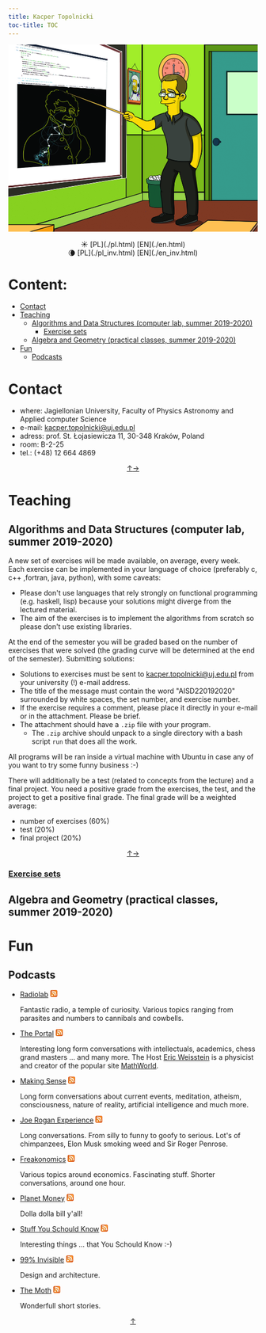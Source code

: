 ```yaml
---
title: Kacper Topolnicki
toc-title: TOC 
---
```


[![](./start/en/KacperTopolnicki.jpg)](https://sites.google.com/view/gr-natalka/main)

<center>
☀️ [PL](./pl.html)  [EN](./en.html) 
</center>
<center>
🌘 [PL](./pl_inv.html)  [EN](./en_inv.html) 
</center>



# Content:

* [Contact](#contact)
* [Teaching](#teaching)
	* [Algorithms and Data Structures (computer lab, summer 2019-2020)](#algorithms-and-data-structures-computer-lab-summer-2019-2020)
		* [Exercise sets](./0en_inv.html)
	* [Algebra and Geometry (practical classes, summer 2019-2020)](#algebra-and-geometry-practical-classes-summer-2019-2020)
* [Fun](#fun)
	* [Podcasts](#podcasts)



# Contact

* where: Jagiellonian University, Faculty of Physics Astronomy and Applied computer Science
* e-mail: <kacper.topolnicki@uj.edu.pl>
* adress: prof. St. Łojasiewicza 11, 30-348 Kraków, Poland
* room: B-2-25
* tel.: (+48) 12 664 4869  

<div style="text-align: center"><a href = #content: title = "content:">↑</a><a href = #teaching title = "teaching">→</a></div>

# Teaching



## Algorithms and Data Structures (computer lab, summer 2019-2020)

A new set of exercises will be made available, on average, every week. Each 
exercise can be implemented in your language of choice (preferably
c, c++ ,fortran, java, python), with some caveats:

* Please don't use languages that rely strongly on functional programming
  (e.g. haskell, lisp) because your solutions might diverge from the 
  lectured material. 
* The aim of the exercises is to implement the algorithms from
  scratch so please don't use existing libraries. 

At the end of the semester you will be graded based
on the number of exercises that were solved (the grading curve will be
determined at the end of the semester). Submitting solutions:

* Solutions to exercises must be sent to <kacper.topolnicki@uj.edu.pl> from
  your university (!) e-mail address. 
* The title of the message must contain the word "AISD220192020"
  surrounded by white spaces, the set number, and exercise number.
* If the exercise requires a comment, please place it directly in 
  your e-mail or in the attachment. Please be brief.
* The attachment  should have a `.zip` file with your program. 
  * The `.zip` archive should unpack to a single directory
    with a bash script `run` that does all the work.  

All programs will be ran inside a virtual machine with Ubuntu 
in case any of you want to try some funny business :-)

There will additionally be a test (related to concepts from the lecture)
and a final project. You need a positive grade from the exercises, the test,
and the project to get a positive final grade. The final grade will be a weighted
average:

* number of exercises (60%)
* test (20%)
* final project (20%)


<div style="text-align: center"><a href = #teaching title = "teaching">↑</a><a href = #algebra-and-geometry-practical-classes-summer-2019-2020 title = "algebra and geometry practical classes summer 2019 2020">→</a></div>

### [Exercise sets](./0en_inv.html)



## Algebra and Geometry (practical classes, summer 2019-2020)



# Fun



## Podcasts

* [Radiolab](https://www.npr.org/podcasts/452538884/radiolab) [![](./start/en/020_Fun/010_Podcasts/feed-icon-14x14.png)](http://feeds.feedburner.com/radiolab)

  Fantastic radio, a temple of curiosity. Various topics ranging from parasites and numbers to cannibals and cowbells.

* [The Portal](https://www.youtube.com/user/nobani88) [![](./start/en/020_Fun/010_Podcasts/feed-icon-14x14.png)](https://rss.art19.com/the-portal)

  Interesting long form conversations with intellectuals, academics, chess grand masters ... and many more. The Host 
  [Eric Weisstein](https://en.wikipedia.org/wiki/Eric_W._Weisstein)
  is a physicist and creator of the popular site [MathWorld](http://mathworld.wolfram.com/).

* [Making Sense](https://samharris.org/podcast/) [![](./start/en/020_Fun/010_Podcasts/feed-icon-14x14.png)](http://wakingup.libsyn.com/rss)

  Long form conversations about current events, meditation, atheism, consciousness, nature of reality, artificial intelligence and much more.

* [Joe Rogan Experience](https://www.youtube.com/user/PowerfulJRE) [![](./start/en/020_Fun/010_Podcasts/feed-icon-14x14.png)](http://joeroganexp.joerogan.libsynpro.com/irss)

  Long conversations. From silly to funny to goofy to serious. Lot's of chimpanzees, Elon Musk smoking weed and Sir Roger Penrose.

* [Freakonomics](http://freakonomics.com/) [![](./start/en/020_Fun/010_Podcasts/feed-icon-14x14.png)](https://www.omnycontent.com/d/playlist/aaea4e69-af51-495e-afc9-a9760146922b/14a43378-edb2-49be-8511-ab0d000a7030/d1b9612f-bb1b-4b85-9c0c-ab0d004ab37a/podcast.rss)

  Various topics around economics. Fascinating stuff. Shorter conversations, around one hour.

* [Planet Money](https://www.npr.org/sections/money/) [![](./start/en/020_Fun/010_Podcasts/feed-icon-14x14.png)](https://www.npr.org/rss/podcast.php?id=510289)

	Dolla dolla bill y'all!

* [Stuff You Schould Know](https://www.howstuffworks.com/) [![](./start/en/020_Fun/010_Podcasts/feed-icon-14x14.png)](https://feeds.megaphone.fm/stuffyoushouldknow)

  Interesting things ... that You Schould Know :-)

* [99% Invisible](http://99percentinvisible.org/) [![](./start/en/020_Fun/010_Podcasts/feed-icon-14x14.png)](http://invisible99.podbean.com/feed/)

  Design and architecture.

* [The Moth](https://themoth.org/) [![](./start/en/020_Fun/010_Podcasts/feed-icon-14x14.png)](http://feeds.themoth.org/themothpodcast)

  Wonderfull short stories.

 

<div style="text-align: center"><a href = #fun title = "fun">↑</a></div>
